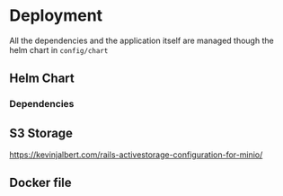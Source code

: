 # Deployment

All the dependencies and the application itself are managed though the helm chart in `config/chart`

## Helm Chart

### Dependencies

## S3 Storage

https://kevinjalbert.com/rails-activestorage-configuration-for-minio/

## Docker file

